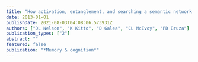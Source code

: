 ```yaml
---
title: "How activation, entanglement, and searching a semantic network contribute to event memory"
date: 2013-01-01
publishDate: 2021-08-03T04:08:06.573931Z
authors: ["DL Nelson", "K Kitto", "D Galea", "CL McEvoy", "PD Bruza"]
publication_types: ["2"]
abstract: ""
featured: false
publication: "*Memory & cognition*"
---
```


